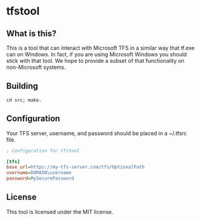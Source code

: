 tfstool
=======

What is this?
-------------

This is a tool that can interact with Microsoft TFS in a similar way that
tf.exe can on Windows. In fact, if you are using Microsoft Windows you should
stick with that tool. We hope to provide a subset of that functionality on
non-Microsoft systems.

Building
--------

```
cd src; make.
```

Configuration
-------------

Your TFS server, username, and password should be placed in a ~/.tfsrc
file.

```ini
; Configuration for tfstool

[tfs]
base_url=https://my-tfs-server.com/tfs/OptionalPath
username=DOMAIN\username
password=MySecurePassword
```

License
-------

This tool is licensed under the MIT license.
